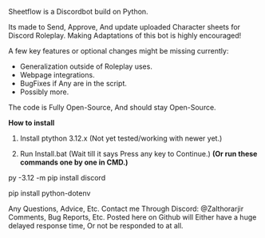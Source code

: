 Sheetflow is a Discordbot build on Python.

Its made to Send, Approve, And update uploaded Character sheets for Discord Roleplay.
Making Adaptations of this bot is highly encouraged!

A few key features or optional changes might be missing currently:

- Generalization outside of Roleplay uses.
- Webpage integrations.
- BugFixes if Any are in the script.
- Possibly more.

The code is Fully Open-Source, And should stay Open-Source.

**How to install**

1. Install ptython 3.12.x (Not yet tested/working with newer yet.)

2. Run Install.bat (Wait till it says Press any key to Continue.)
**(Or run these commands one by one in CMD.)**

py -3.12 -m pip install discord

pip install python-dotenv

Any Questions, Advice, Etc.
Contact me Through Discord: @Zalthorarjir
Comments, Bug Reports, Etc. Posted here on Github will Either have a huge delayed response time, Or not be responded to at all.
